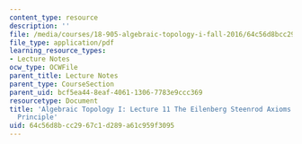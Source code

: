 ```yaml
---
content_type: resource
description: ''
file: /media/courses/18-905-algebraic-topology-i-fall-2016/64c56d8bcc2967c1d289a61c959f3095_MIT18_905F16_lec11.pdf
file_type: application/pdf
learning_resource_types:
- Lecture Notes
ocw_type: OCWFile
parent_title: Lecture Notes
parent_type: CourseSection
parent_uid: bcf5ea44-8eaf-4061-1306-7783e9ccc369
resourcetype: Document
title: 'Algebraic Topology I: Lecture 11 The Eilenberg Steenrod Axioms and the Locality
  Principle'
uid: 64c56d8b-cc29-67c1-d289-a61c959f3095
---
```

